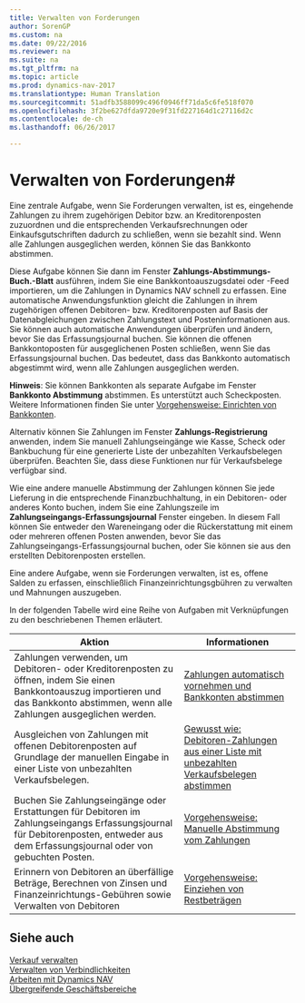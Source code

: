 ```yaml
---
title: Verwalten von Forderungen
author: SorenGP
ms.custom: na
ms.date: 09/22/2016
ms.reviewer: na
ms.suite: na
ms.tgt_pltfrm: na
ms.topic: article
ms.prod: dynamics-nav-2017
ms.translationtype: Human Translation
ms.sourcegitcommit: 51adfb3588099c496f0946ff71da5c6fe518f070
ms.openlocfilehash: 3f2be627dfda9720e9f31fd227164d1c27116d2c
ms.contentlocale: de-ch
ms.lasthandoff: 06/26/2017

---
```


# <a name="manage-receivables"></a>Verwalten von Forderungen#
Eine zentrale Aufgabe, wenn Sie Forderungen verwalten, ist es, eingehende Zahlungen zu ihrem zugehörigen Debitor bzw. an Kreditorenposten zuzuordnen und die entsprechenden Verkaufsrechnungen oder Einkaufsgutschriften dadurch zu schließen, wenn sie bezahlt sind. Wenn alle Zahlungen ausgeglichen werden, können Sie das Bankkonto abstimmen.  

Diese Aufgabe können Sie dann im Fenster **Zahlungs-Abstimmungs-Buch.-Blatt** ausführen, indem Sie eine Bankkontoauszugsdatei oder -Feed importieren, um die Zahlungen in Dynamics NAV schnell zu erfassen. Eine automatische Anwendungsfunktion gleicht die Zahlungen in ihrem zugehörigen offenen Debitoren- bzw. Kreditorenposten auf Basis der Datenabgleichungen zwischen Zahlungstext und Posteninformationen aus. Sie können auch automatische Anwendungen überprüfen und ändern, bevor Sie das Erfassungsjournal buchen. Sie können die offenen Bankkontoposten für ausgeglichenen Posten schließen, wenn Sie das Erfassungsjournal buchen. Das bedeutet, dass das Bankkonto automatisch abgestimmt wird, wenn alle Zahlungen ausgeglichen werden.

**Hinweis**: Sie können Bankkonten als separate Aufgabe im Fenster **Bankkonto Abstimmung** abstimmen. Es unterstützt auch Scheckposten. Weitere Informationen finden Sie unter [Vorgehensweise: Einrichten von Bankkonten](bank-how-reconcile-bank-accounts-separately.md).

Alternativ können Sie Zahlungen im Fenster **Zahlungs-Registrierung** anwenden, indem Sie manuell Zahlungseingänge wie Kasse, Scheck oder Bankbuchung für eine generierte Liste der unbezahlten Verkaufsbelegen überprüfen. Beachten Sie, dass diese Funktionen nur für Verkaufsbelege verfügbar sind.

Wie eine andere manuelle Abstimmung der Zahlungen können Sie jede Lieferung in die entsprechende Finanzbuchhaltung, in ein Debitoren- oder anderes Konto buchen, indem Sie eine Zahlungszeile im **Zahlungseingangs-Erfassungsjournal** Fenster eingeben. In diesem Fall können Sie entweder den Wareneingang oder die Rückerstattung mit einem oder mehreren offenen Posten anwenden, bevor Sie das Zahlungseingangs-Erfassungsjournal buchen, oder Sie können sie aus den erstellten Debitorenposten erstellen.

Eine andere Aufgabe, wenn sie Forderungen verwalten, ist es, offene Salden zu erfassen, einschließlich Finanzeinrichtungsgbühren zu verwalten und Mahnungen auszugeben.

In der folgenden Tabelle wird eine Reihe von Aufgaben mit Verknüpfungen zu den beschriebenen Themen erläutert.

|Aktion |Informationen |
|---|----|
|Zahlungen verwenden, um Debitoren- oder Kreditorenposten zu öffnen, indem Sie einen Bankkontoauszug importieren und das Bankkonto abstimmen, wenn alle Zahlungen ausgeglichen werden.|[Zahlungen automatisch vornehmen und Bankkonten abstimmen](receivables-apply-payments-auto-reconcile-bank-accounts.md)|
|Ausgleichen von Zahlungen mit offenen Debitorenposten auf Grundlage der manuellen Eingabe in einer Liste von unbezahlten Verkaufsbelegen. | [Gewusst wie: Debitoren-Zahlungen aus einer Liste mit unbezahlten Verkaufsbelegen abstimmen](receivables-how-reconcile-customer-payments-list-unpaid-sales-documents.md)|
|Buchen Sie Zahlungseingänge oder Erstattungen für Debitoren im Zahlungseingangs Erfassungsjournal für Debitorenposten, entweder aus dem Erfassungsjournal oder von gebuchten Posten. | [Vorgehensweise: Manuelle Abstimmung vom Zahlungen](receivables-how-apply-sales-transactions-manually.md) |
|Erinnern von Debitoren an überfällige Beträge, Berechnen von Zinsen und Finanzeinrichtungs-Gebühren sowie Verwalten von Debitoren | [Vorgehensweise: Einziehen von Restbeträgen](receivables-collect-outstanding-balances.md) |

## <a name="see-also"></a>Siehe auch
[Verkauf verwalten](sales-manage-sales.md)  
[Verwalten von Verbindlichkeiten](payables-manage-payables.md)  
[Arbeiten mit Dynamics NAV](ui-work-product.md)  
[Übergreifende Geschäftsbereiche](ui-across-business-areas.md)


